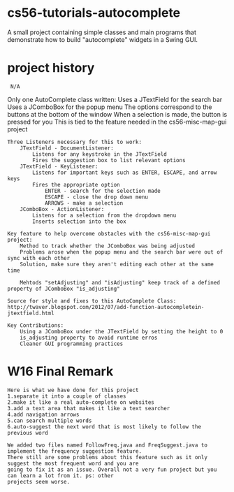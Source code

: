 cs56-tutorials-autocomplete
===========================

A small project containing simple classes and main programs that demonstrate how to build "autocomplete" widgets in a Swing GUI.

project history
===============
```
 N/A
```

Only one AutoComplete class written:
	Uses a JTextField for the search bar
	Uses a JComboBox for the popup menu
	The options correspond to the buttons at the bottom of the window
		When a selection is made, the button is pressed for you
		This is tied to the feature needed in the cs56-misc-map-gui project

	Three Listeners necessary for this to work:
		JTextField - DocumentListener:
			Listens for any keystroke in the JTextField
			Fires the suggestion box to list relevant options
		JTextField - KeyListener:
			Listens for important keys such as ENTER, ESCAPE, and arrow keys
			Fires the appropriate option
				ENTER - search for the selection made
				ESCAPE - close the drop down menu
				ARROWS - make a selection
		JComboBox - ActionListener:
			Listens for a selection from the dropdown menu
			Inserts selection into the box

	Key feature to help overcome obstacles with the cs56-misc-map-gui project:
		Method to track whether the JComboBox was being adjusted
		Problems arose when the popup menu and the search bar were out of sync with each other
		Solution, make sure they aren't editing each other at the same time

		Mehtods "setAdjusting" and "isAdjusting" keep track of a defined property of JComboBox "is_adjusting"

	Source for style and fixes to this AutoComplete Class:
	http://twaver.blogspot.com/2012/07/add-function-autocompletein-jtextfield.html

	Key Contributions:
		Using a JComboBox under the JTextField by setting the height to 0
		is_adjusting property to avoid runtime erros
		Cleaner GUI programming practices
		

W16 Final Remark
===========================
	Here is what we have done for this project
	1.separate it into a couple of classes
	2.make it like a real auto-complete on websites
	3.add a text area that makes it like a text searcher
 	4.add navigation arrows
	5.can search multiple words
	6.auto-suggest the next word that is most likely to follow the previous word
	
	We added two files named FollowFreq.java and FreqSuggest.java to implement the frequency suggestion feature.
	There still are some problems about this feature such as it only suggest the most frequent word and you are
	going to fix it as an issue. Overall not a very fun project but you can learn a lot from it. ps: other
	projects seem worse.
